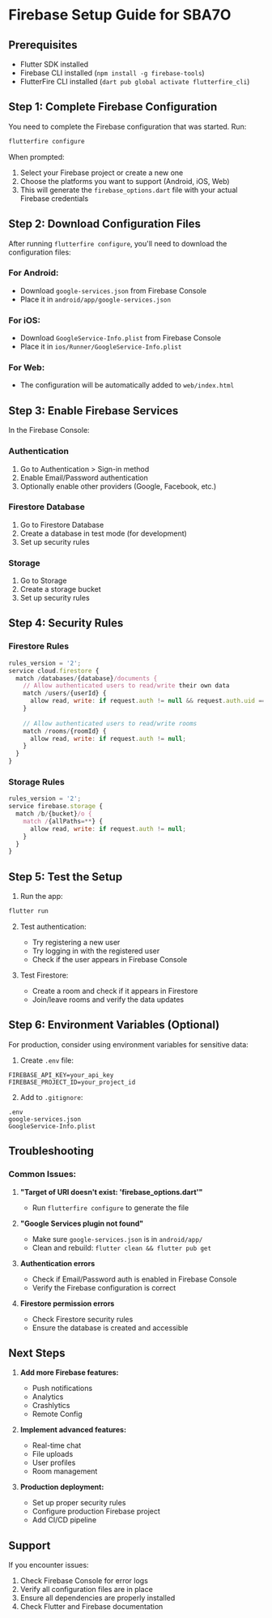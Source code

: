 # Firebase Setup Guide for SBA7O

## Prerequisites
- Flutter SDK installed
- Firebase CLI installed (`npm install -g firebase-tools`)
- FlutterFire CLI installed (`dart pub global activate flutterfire_cli`)

## Step 1: Complete Firebase Configuration

You need to complete the Firebase configuration that was started. Run:

```bash
flutterfire configure
```

When prompted:
1. Select your Firebase project or create a new one
2. Choose the platforms you want to support (Android, iOS, Web)
3. This will generate the `firebase_options.dart` file with your actual Firebase credentials

## Step 2: Download Configuration Files

After running `flutterfire configure`, you'll need to download the configuration files:

### For Android:
- Download `google-services.json` from Firebase Console
- Place it in `android/app/google-services.json`

### For iOS:
- Download `GoogleService-Info.plist` from Firebase Console
- Place it in `ios/Runner/GoogleService-Info.plist`

### For Web:
- The configuration will be automatically added to `web/index.html`

## Step 3: Enable Firebase Services

In the Firebase Console:

### Authentication
1. Go to Authentication > Sign-in method
2. Enable Email/Password authentication
3. Optionally enable other providers (Google, Facebook, etc.)

### Firestore Database
1. Go to Firestore Database
2. Create a database in test mode (for development)
3. Set up security rules

### Storage
1. Go to Storage
2. Create a storage bucket
3. Set up security rules

## Step 4: Security Rules

### Firestore Rules
```javascript
rules_version = '2';
service cloud.firestore {
  match /databases/{database}/documents {
    // Allow authenticated users to read/write their own data
    match /users/{userId} {
      allow read, write: if request.auth != null && request.auth.uid == userId;
    }
    
    // Allow authenticated users to read/write rooms
    match /rooms/{roomId} {
      allow read, write: if request.auth != null;
    }
  }
}
```

### Storage Rules
```javascript
rules_version = '2';
service firebase.storage {
  match /b/{bucket}/o {
    match /{allPaths=**} {
      allow read, write: if request.auth != null;
    }
  }
}
```

## Step 5: Test the Setup

1. Run the app:
```bash
flutter run
```

2. Test authentication:
   - Try registering a new user
   - Try logging in with the registered user
   - Check if the user appears in Firebase Console

3. Test Firestore:
   - Create a room and check if it appears in Firestore
   - Join/leave rooms and verify the data updates

## Step 6: Environment Variables (Optional)

For production, consider using environment variables for sensitive data:

1. Create `.env` file:
```
FIREBASE_API_KEY=your_api_key
FIREBASE_PROJECT_ID=your_project_id
```

2. Add to `.gitignore`:
```
.env
google-services.json
GoogleService-Info.plist
```

## Troubleshooting

### Common Issues:

1. **"Target of URI doesn't exist: 'firebase_options.dart'"**
   - Run `flutterfire configure` to generate the file

2. **"Google Services plugin not found"**
   - Make sure `google-services.json` is in `android/app/`
   - Clean and rebuild: `flutter clean && flutter pub get`

3. **Authentication errors**
   - Check if Email/Password auth is enabled in Firebase Console
   - Verify the Firebase configuration is correct

4. **Firestore permission errors**
   - Check Firestore security rules
   - Ensure the database is created and accessible

## Next Steps

1. **Add more Firebase features:**
   - Push notifications
   - Analytics
   - Crashlytics
   - Remote Config

2. **Implement advanced features:**
   - Real-time chat
   - File uploads
   - User profiles
   - Room management

3. **Production deployment:**
   - Set up proper security rules
   - Configure production Firebase project
   - Add CI/CD pipeline

## Support

If you encounter issues:
1. Check Firebase Console for error logs
2. Verify all configuration files are in place
3. Ensure all dependencies are properly installed
4. Check Flutter and Firebase documentation 